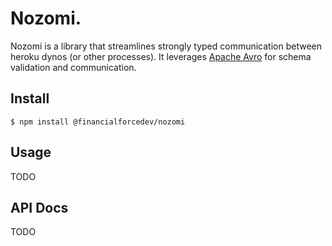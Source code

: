 # Nozomi.

Nozomi is a library that streamlines strongly typed communication between heroku dynos (or other processes).
It leverages [Apache Avro](https://avro.apache.org/) for schema validation and communication.

## Install

```
$ npm install @financialforcedev/nozomi
```

## Usage

TODO

## API Docs

TODO